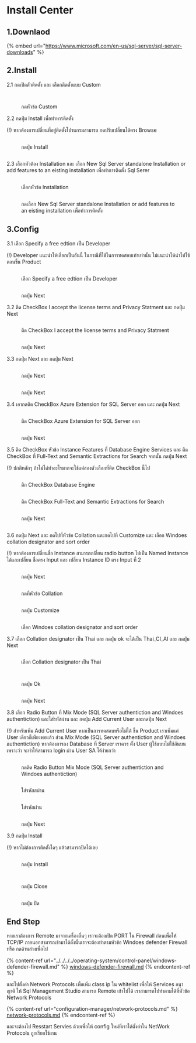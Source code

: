 # Install Center

## 1.Downlaod

{% embed url="https://www.microsoft.com/en-us/sql-server/sql-server-downloads" %}

## 2.Install

2.1 กดเปิดตัวติดตั้ง และ เลือกติดตั้งแบบ Custom

<div>

<figure><img src="../../../../.gitbook/assets/Screenshot (6) (1).png" alt=""><figcaption></figcaption></figure>

 

<figure><img src="../../../../.gitbook/assets/Screenshot (8) (1).png" alt=""><figcaption><p>กดหัวข้อ Custom</p></figcaption></figure>

</div>

2.2 กดปุ่ม Install เพื่อทำหารติดตั้ง

(!) หากต้องการเปลี่ยนที่อยู่ติดตั้งโปรแกรมสามารถ กดปรับเปลี่ยนได้ตรง Browse

<div>

<figure><img src="../../../../.gitbook/assets/Screenshot (10).png" alt=""><figcaption><p>กดปุ่ม Install</p></figcaption></figure>

 

<figure><img src="../../../../.gitbook/assets/Screenshot (14).png" alt=""><figcaption></figcaption></figure>

</div>

2.3 เลือกหัวต้อง Installation และ เลือก New Sql Server standalone Installation or add features to an eisting installation เพื่อทำการติดตั้ง Sql Serer

<div>

<figure><img src="../../../../.gitbook/assets/Screenshot (20) (1).png" alt=""><figcaption><p>เลือกหัวข้อ Installation</p></figcaption></figure>

 

<figure><img src="../../../../.gitbook/assets/Screenshot (21) (1).png" alt=""><figcaption><p> กดเลือก New Sql Server standalone Installation or add features to an eisting installation เพื่อทำการติดตั้ง</p></figcaption></figure>

</div>

## 3.Config

3.1 เลือก Specify a free edtion เป็น Developer

(!) Developer แนะนำให้เลือกเป็นอันนี้ ในกรณีที่ใช้ในการทดสอบเท่าเท่านั้น ไม่แนะนำให้นำไปใช้ตอนขึ้น Product

<div>

<figure><img src="../../../../.gitbook/assets/Screenshot (23).png" alt=""><figcaption><p>เลือก Specify a free edtion เป็น Developer</p></figcaption></figure>

 

<figure><img src="../../../../.gitbook/assets/Screenshot (24).png" alt=""><figcaption><p>กดปุ่ม Next</p></figcaption></figure>

</div>

3.2 ติด CheckBox I accept the license terms and Privacy Statment และ กดปุ่ม Next

<div>

<figure><img src="../../../../.gitbook/assets/Screenshot (25) (1).png" alt=""><figcaption><p>ติด CheckBox I accept the license terms and Privacy Statment</p></figcaption></figure>

 

<figure><img src="../../../../.gitbook/assets/Screenshot (26) (1).png" alt=""><figcaption><p>กดปุ่ม Next</p></figcaption></figure>

</div>

3.3 กดปุ่ม Next และ กดปุ่ม Next

<div>

<figure><img src="../../../../.gitbook/assets/Screenshot (28).png" alt=""><figcaption><p>กดปุ่ม Next</p></figcaption></figure>

 

<figure><img src="../../../../.gitbook/assets/Screenshot (30).png" alt=""><figcaption><p>กดปุ่ม Next</p></figcaption></figure>

</div>

3.4 เอากดติด CheckBox Azure Extension for SQL Server ออก และ กดปุ่ม Next

<div>

<figure><img src="../../../../.gitbook/assets/Screenshot (31) (1).png" alt=""><figcaption><p>ติด CheckBox Azure Extension for SQL Server ออก</p></figcaption></figure>

 

<figure><img src="../../../../.gitbook/assets/Screenshot (32) (1).png" alt=""><figcaption><p>กดปุ่ม Next</p></figcaption></figure>

</div>

3.5 ติด CheckBox หัวข้อ Instance Features ที่ Database Engine Services และ ติด CheckBox ที่ Full-Text and Semantic Extractions for Search จากนั้น กดปุ่ม Next

(!) ปกติหลักๆ ถ้าไม่ได่ทำอะไรมากจะใช้แค่สองตัวเลือกที่ติด CheckBox นี้ไป

<div>

<figure><img src="../../../../.gitbook/assets/Screenshot (37) (1).png" alt=""><figcaption><p>ติก CheckBox Database Engine</p></figcaption></figure>

 

<figure><img src="../../../../.gitbook/assets/Screenshot (38) (1).png" alt=""><figcaption><p>ติด CheckBox Full-Text and Semantic Extractions for Search</p></figcaption></figure>

 

<figure><img src="../../../../.gitbook/assets/Screenshot (39) (1).png" alt=""><figcaption><p>กดปุ่ม Next</p></figcaption></figure>

 

<figure><img src="../../../../.gitbook/assets/Screenshot (40).png" alt=""><figcaption></figcaption></figure>

</div>

3.6 กดปุ่ม Next และ กดไปที่หัวข้อ Collation และกดไปที่ Customize และ เลือก Windoes collation designator and sort order

(!) หากต้องการเปลี่ยนชื่อ Instance สามารถเปลี่ยน radio button ไปเป็น  Named Instance ได้และเปลี่ยน ชื่อตรง Input และ เปลี่ยน Instance ID ตรง Input ที่ 2&#x20;

<div>

<figure><img src="../../../../.gitbook/assets/Screenshot (44) (1).png" alt=""><figcaption><p>กดปุ่ม Next</p></figcaption></figure>

 

<figure><img src="../../../../.gitbook/assets/Screenshot (1) (1).png" alt=""><figcaption><p>กดที่หัวข้อ Collation</p></figcaption></figure>

 

<figure><img src="../../../../.gitbook/assets/Screenshot (2).png" alt=""><figcaption><p>กดปุ่ม Customize</p></figcaption></figure>

 

<figure><img src="../../../../.gitbook/assets/Screenshot (3).png" alt=""><figcaption><p>เลือก Windoes collation designator and sort order</p></figcaption></figure>

</div>

3.7 เลือก Collation designator เป็น Thai และ กดปุ่ม ok จะได้เป็น Thai\_CI\_AI และ กดปุ่ม Next

<div>

<figure><img src="../../../../.gitbook/assets/Screenshot (5).png" alt=""><figcaption><p>เลือก Collation designator เป็น Thai </p></figcaption></figure>

 

<figure><img src="../../../../.gitbook/assets/Screenshot (6).png" alt=""><figcaption></figcaption></figure>

 

<figure><img src="../../../../.gitbook/assets/Screenshot (7) (1).png" alt=""><figcaption><p>กดปุ่ม Ok</p></figcaption></figure>

 

<figure><img src="../../../../.gitbook/assets/Screenshot (8).png" alt=""><figcaption><p>กดปุ่ม Next</p></figcaption></figure>

</div>

3.8 เลือก Radio Button ที่ Mix Mode (SQL Server authentiction and Windoes authentiction) และใส่รหัสผ่าน และ กดปุ่ม Add Current User และกดปุ่ม Next

(!) สำหรับเพิ่ม Add Current User หากเป็นการทดสอบหรือไม่ได้ ขึ้น Product เราเพิ่มแค่ User เดียวก็เพียงพอแล้ว ส่วน Mix Mode (SQL Server authentiction and Windoes authentiction) หากต้องการลง Database ที่  Server เราควร ตั้ง User ผู้ใช้แบบไม่ใช้อันบนเพราะว่า จะทำให้สามารถ login ผ่าน User SA ได้ง่ายกว่า

<div>

<figure><img src="../../../../.gitbook/assets/Screenshot (49).png" alt=""><figcaption><p>กดติด Radio Button Mix Mode (SQL Server authentiction and Windoes authentiction)</p></figcaption></figure>

 

<figure><img src="../../../../.gitbook/assets/Screenshot (50).png" alt=""><figcaption><p>ใส่รหัสสผ่าน</p></figcaption></figure>

 

<figure><img src="../../../../.gitbook/assets/Screenshot (51).png" alt=""><figcaption><p>ใส่รหัสผ่าน</p></figcaption></figure>

 

<figure><img src="../../../../.gitbook/assets/Screenshot (52).png" alt=""><figcaption><p>กดปุ่ม Next</p></figcaption></figure>

</div>

3.9 กดปุ่ม Install

(!) หากไม่ต้องการติดตั้งใดๆ แล้วสามารถปิดได้เลย

<div>

<figure><img src="../../../../.gitbook/assets/Screenshot (53).png" alt=""><figcaption><p>กดปุ่ม Install</p></figcaption></figure>

 

<figure><img src="../../../../.gitbook/assets/Screenshot (55).png" alt=""><figcaption></figcaption></figure>

 

<figure><img src="../../../../.gitbook/assets/Screenshot (57).png" alt=""><figcaption><p>กดปุ่ม Close</p></figcaption></figure>

 

<figure><img src="../../../../.gitbook/assets/Screenshot (60).png" alt=""><figcaption><p>กดปุ่ม ปิด </p></figcaption></figure>

</div>

## End Step

หากเราต้องการ Remote มาจากเครื่องอื่นๆ เราจะต้องเปิด PORT ใน Firewall ก่อนเพื่อให้ TCP/IP ภายนอกสามารถเข้ามาได้ดั้งนั้นเราจะต้องทำตามหัวข้อ Windoes defender Firewall หรือ กดด้านล่างเพื่อไป

{% content-ref url="../../../../operating-system/control-panel/windows-defender-firewall.md" %}
[windows-defender-firewall.md](../../../../operating-system/control-panel/windows-defender-firewall.md)
{% endcontent-ref %}

และไปตั้งค่า Network Protocols เพื่อเพิ่ม class ip ใน whitelist เพื่อให้ Services อนุาญาติ ให้ Sql Management Studio สามารถ Remote เข้าไปได้ เราสามารถไปทำตามได้ที่หัวข้อ Network Protocols

{% content-ref url="configuration-manager/network-protocols.md" %}
[network-protocols.md](configuration-manager/network-protocols.md)
{% endcontent-ref %}

และจะต้องไป Resstart Servies ด้วยเพื่อให้ config ใหม่ที่เราได้ตั้งค่าใน NetWork Protocols ถูกเรียกใช้งาน
